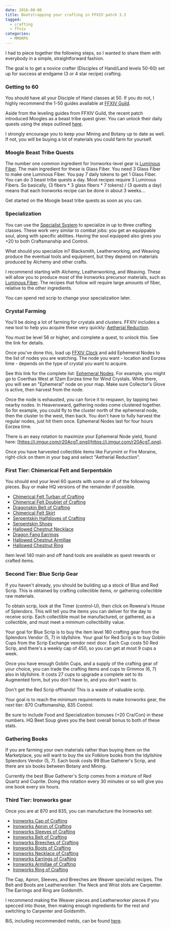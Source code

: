 ```yaml
---
date: 2016-08-06
title: Bootstrapping your crafting in FFXIV patch 3.3
tagged:
  - crafting
  - ffxiv
categories:
  - MMORPG
---
```


I had to piece together the following steps, so I wanted to share them
with everybody in a simple, straightforward fashion.

The goal is to get a novice crafter (Disciples of Hand/Land levels 50-60)
set up for success at endgame (3 or 4 star recipe) crafting.

<!-- more -->

### Getting to 60

You should have all your Disciple of Hand classes at 50.
If you do not, I highly recommend the 1-50 guides available
at [FFXIV Guild](http://www.ffxivguild.com/).

Aside from the leveling guides from FFXIV Guild, the recent
patch introduced Moogles as a beast tribe quest giver.
You can unlock their daily quests using the steps outlined
[here](http://www.gamefaqs.com/boards/678050-final-fantasy-xiv-online-a-realm-reborn/73831854).

I strongly encourage you to keep your Mining and Botany up to date as well.
If not, you will be buying a lot of materials you could farm for yourself.

### Moogle Beast Tribe Quests

The number one common ingredient for Ironworks-level gear is
[Luminous Fiber](http://xivdb.com/item/15645/Luminous+Fiber).
The main ingredient for these is Glass Fiber.
You need 3 Glass Fiber to make one Luminous Fiber.
You pay 7 daily tokens to get 1 Glass Fiber.
You can do 3 beast tribe quests a day.
Most recipes require 3 Luminous Fibers.
So basically, (3 fibers * 3 glass fibers * 7 tokens) / (3 quests a day)
means that each Ironworks recipe can be done in about 3 weeks...

Get started on the Moogle beast tribe quests as soon as you can.

### Specialization

You can use the [Specialist System](http://ffxiv.consolegameswiki.com/wiki/Specialist_System)
to specialize in up to three crafting classes.
These work very similar to combat jobs:
you get an equippable soul, along with specific abilities.
Having the soul equipped also gives you +20 to both Craftsmanship and Control.

What should you specialize in?
Blacksmith, Leatherworking, and Weaving produce the eventual
tools and equipment, but they depend on materials produced by Alchemy
and other crafts.

I recommend starting with Alchemy, Leatherworking, and Weaving.
These will allow you to produce most of the Ironworks precursor materials,
such as [Luminous Fiber](http://xivdb.com/item/15645/Luminous+Fiber).
The recipes that follow will require large amounts of fiber,
relative to the other ingredients.

You can spend red scrip to change your specialization later.

### Crystal Farming

You'll be doing a lot of farming for crystals and clusters.
FFXIV includes a new tool to help you acquire these very quickly:
[Aetherial Reduction](http://ffxiv.consolegameswiki.com/wiki/Aetherial_Reduction).

You must be level 56 or higher, and complete a quest, to unlock this.
See the link for details.

Once you've done this, load up [FFXIV Clock](http://www.ffxivclock.com/#/)
and add Ephemeral Nodes to the list of nodes you are watching.
The node you want - location and Eorzea time - depends on the type
of crystal you want to acquire.

See this link for the complete list: [Ephemeral Nodes](http://ffxiv.consolegameswiki.com/wiki/Ephemeral_Nodes).
For example, you might go to Coerthas West at 12am Eorzea time
for Wind Crystals.
While there, you will see an "Ephemeral" node on your map.
Make sure Collector's Glove is active, then harvest from the node.

Once the node is exhausted, you can force it to respawn,
by tapping two nearby nodes.
In Heavensward, gathering nodes come clustered together.
So for example, you could fly to the cluster north of the ephemeral node,
then the cluster to the west, then back.
You don't have to fully harvest the regular nodes, just hit them once.
Ephemeral Nodes last for four hours Eorzea time.

There is an easy rotation to maximize your Ephemeral Node
yield, found here: [https://i.imgur.com/r20AcgT.png](https://i.imgur.com/r20AcgT.png).

Once you have harvested collectible items like Furymint or Fire Moraine,
right-click on them in your bag and select "Aetherial Reduction".

### First Tier: Chimerical Felt and Serpentskin

You should end your level 60 quests with some or all of the following pieces.
Buy or make HQ versions of the remainder if possible.

* [Chimerical Felt Turban of Crafting](http://xivdb.com/item/11959/Chimerical+Felt+Turban+of+Crafting)
* [Chimerical Felt Doublet of Crafting](http://xivdb.com/item/11964/Chimerical+Felt+Doublet+of+Crafting)
* [Dragonskin Belt of Crafting](http://xivdb.com/item/11971/Dragonskin+Belt+of+Crafting)
* [Chimerical Felt Skirt](http://xivdb.com/item/11977/Chimerical+Felt+Skirt)
* [Serpentskin Halfgloves of Crafting](http://xivdb.com/item/11969/Serpentskin+Halfgloves+of+Crafting)
* [Serpentskin Shoes](http://xivdb.com/item/11982/Serpentskin+Shoes)
* [Hallowed Chestnut Necklace](http://xivdb.com/item/12012/Hallowed+Chestnut+Necklace)
* [Dragon Fang Earrings](http://xivdb.com/item/12018/Dragon+Fang+Earrings)
* [Hallowed Chestnut Armillae](http://xivdb.com/item/12015/Hallowed+Chestnut+Armillae)
* [Hallowed Chestnut Ring](http://xivdb.com/item/12021/Hallowed+Chestnut+Ring)

Item level 140 main and off hand tools are available as quest rewards
or crafted items.

### Second Tier: Blue Scrip Gear

If you haven't already, you should be building up a stock of Blue and Red Scrip.
This is obtained by crafting collectible items, or gathering collectible raw
materials.

To obtain scrip, look at the Timer (control-U), then click on
Rowena's House of Splendors.
This will tell you the items you can deliver for the day to receive scrip.
Each collectible must be manufactured, or gathered, as a collectible,
and must meet a minimum collectibility value.

Your goal for Blue Scrip is to buy the item level 180 crafting gear
from the Splendors Vendor (5, 7) in Idyllshire.
Your goal for Red Scrip is to buy Goblin Cups from the Scrip Exchange
vendor next door.
Each Cup costs 50 Red Scrip, and there's a weekly cap of 450, so
you can get at most 9 cups a week.

Once you have enough Goblin Cups, and a supply of the crafting gear
of your choice, you can trade the crafting items and cups to
Grinmox (6, 7) also in Idyllshire. It costs 27 cups to upgrade a
complete set to its Augmented form, but you don't have to, and you don't want to.

Don't get the Red Scrip offhands! This is a waste of valuable scrip.

Your goal is to reach the minimum requirements to make Ironworks
gear, the next tier: 870 Craftsmanship, 835 Control.

Be sure to include Food and Specialization bonuses (+20 Cra/Con)
in these numbers.
HQ Beet Soup gives you the best overall bonus to both of these stats.

### Gathering Books

If you are farming your own materials rather than buying them on the
Marketplace, you will want to buy the six Folklore books from the
Idyllshire Splendors Vendor (5, 7).
Each book costs 99 Blue Gatherer's Scrip,
and there are six books between Botany and Mining.

Currently the best Blue Gatherer's Scrip comes from a mixture of
Red Quartz and Cuprite.
Doing this rotation every 30 minutes or so will give you one book
every six hours.

### Third Tier: Ironworks gear

Once you are at 870 and 835, you can manufacture the Ironworks set:

* [Ironworks Cap of Crafting](http://xivdb.com/item/15515/Ironworks+Cap+of+Crafting)
* [Ironworks Apron of Crafting](http://xivdb.com/item/15516/Ironworks+Apron+of+Crafting)
* [Ironworks Sleeves of Crafting](http://xivdb.com/item/15517/Ironworks+Sleeves+of+Crafting)
* [Ironworks Belt of Crafting](http://xivdb.com/item/15534/Ironworks+Belt+of+Crafting)
* [Ironworks Breeches of Crafting](http://xivdb.com/item/15518/Ironworks+Breeches+of+Crafting)
* [Ironworks Boots of Crafting](http://xivdb.com/item/15519/Ironworks+Boots+of+Crafting)
* [Ironworks Necklace of Crafting](http://xivdb.com/item/15530/Ironworks+Necklace+of+Crafting)
* [Ironworks Earrings of Crafting](http://xivdb.com/item/15531/Ironworks+Earrings+of+Crafting)
* [Ironworks Armillae of Crafting](http://xivdb.com/item/15532/Ironworks+Armillae+of+Crafting)
* [Ironworks Ring of Crafting](http://xivdb.com/item/15533/Ironworks+Ring+of+Crafting)

The Cap, Apron, Sleeves, and Breeches are Weaver specialist recipes.
The Belt and Boots are Leatherworker.
The Neck and Wrist slots are Carpenter.
The Earrings and Ring are Goldsmith.

I recommend making the Weaver pieces and Leatherworker pieces if you
specced into those, then making enough ingredients for the rest
and switching to Carpenter and Goldsmith.

BiS, including recommended melds, can be found [here](http://www.ffxivguild.com/ff14-arr-doh-crafting-gear-guide-endgame-l50-maximum-materia-melds/).
